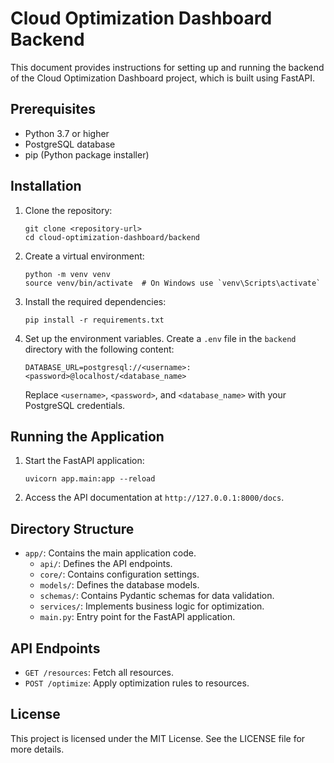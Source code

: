 # Cloud Optimization Dashboard Backend

This document provides instructions for setting up and running the backend of the Cloud Optimization Dashboard project, which is built using FastAPI.

## Prerequisites

- Python 3.7 or higher
- PostgreSQL database
- pip (Python package installer)

## Installation

1. Clone the repository:

   ```
   git clone <repository-url>
   cd cloud-optimization-dashboard/backend
   ```

2. Create a virtual environment:

   ```
   python -m venv venv
   source venv/bin/activate  # On Windows use `venv\Scripts\activate`
   ```

3. Install the required dependencies:

   ```
   pip install -r requirements.txt
   ```

4. Set up the environment variables. Create a `.env` file in the `backend` directory with the following content:

   ```
   DATABASE_URL=postgresql://<username>:<password>@localhost/<database_name>
   ```

   Replace `<username>`, `<password>`, and `<database_name>` with your PostgreSQL credentials.

## Running the Application

1. Start the FastAPI application:

   ```
   uvicorn app.main:app --reload
   ```

2. Access the API documentation at `http://127.0.0.1:8000/docs`.

## Directory Structure

- `app/`: Contains the main application code.
  - `api/`: Defines the API endpoints.
  - `core/`: Contains configuration settings.
  - `models/`: Defines the database models.
  - `schemas/`: Contains Pydantic schemas for data validation.
  - `services/`: Implements business logic for optimization.
  - `main.py`: Entry point for the FastAPI application.
  
## API Endpoints

- `GET /resources`: Fetch all resources.
- `POST /optimize`: Apply optimization rules to resources.

## License

This project is licensed under the MIT License. See the LICENSE file for more details.